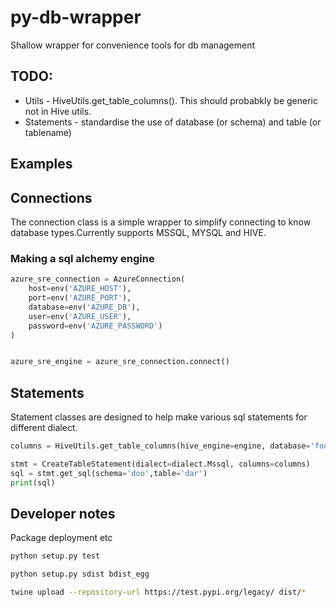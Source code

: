 # py-db-wrapper
Shallow wrapper for convenience tools for db management


## TODO:
*  Utils - HiveUtils.get_table_columns(). This should probabkly be generic not in Hive utils.
*  Statements - standardise the use of database (or schema) and table (or tablename)

## Examples

## Connections
The connection class is a simple wrapper to simplify connecting to know database types.Currently supports MSSQL, MYSQL and HIVE.
### Making a sql alchemy engine

```py
azure_sre_connection = AzureConnection(
    host=env('AZURE_HOST'), 
    port=env('AZURE_PORT'), 
    database=env('AZURE_DB'), 
    user=env('AZURE_USER'), 
    password=env('AZURE_PASSWORD')
)


azure_sre_engine = azure_sre_connection.connect()
```

## Statements
Statement classes are designed to help make various sql statements for different dialect.

```py
columns = HiveUtils.get_table_columns(hive_engine=engine, database='foo', tablename='bar')

stmt = CreateTableStatement(dialect=dialect.Mssql, columns=columns)
sql = stmt.get_sql(schema='doo',table='dar')
print(sql)
```

## Developer notes

Package deployment etc

```sh
python setup.py test
```

```sh
python setup.py sdist bdist_egg
```
```sh
twine upload --repository-url https://test.pypi.org/legacy/ dist/*
```